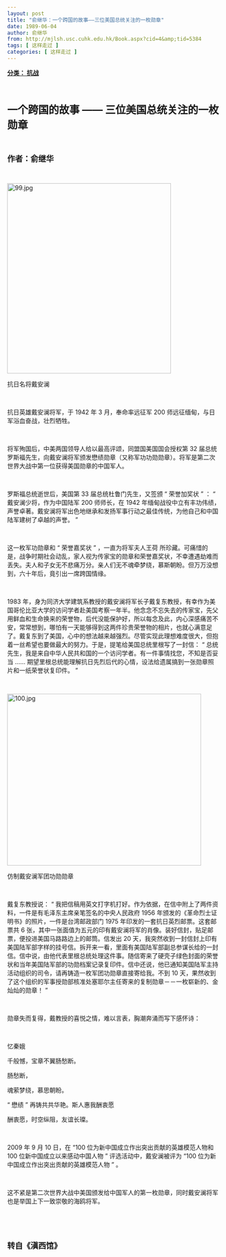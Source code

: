 ```yaml
---
layout: post
title: "俞继华：一个跨国的故事——三位美国总统关注的一枚勋章"
date: 1989-06-04
author: 俞继华
from: http://mjlsh.usc.cuhk.edu.hk/Book.aspx?cid=4&amp;tid=5384
tags: [ 这样走过 ]
categories: [ 这样走过 ]
---
```


<div style="margin: 15px 10px 10px 0px;">
<div>
<span id="ctl00_ContentPlaceHolder1_chapter1_SubjectLabel" style="font-weight:bold;text-decoration:underline;">
   分类： 抗战
  </span>
</div>
<p class="p1">
<b>
<font size="5">
<span class="s1">
</span>
<br/>
</font>
</b>
</p>
<p class="p2">
<b>
<font size="5">
<span class="s1" style="">
     一个跨国的故事
    </span>
<span class="s2" style="">
     ——
    </span>
<span class="s1" style="">
     三位美国总统关注的一枚勋章
    </span>
</font>
</b>
</p>
<p class="p1">
<b>
<font size="4">
<span class="s1">
</span>
<br/>
</font>
</b>
</p>
<p class="p2">
<span class="s1">
<b>
<font size="4">
     作者：俞继华
    </font>
</b>
</span>
</p>
<p class="p1">
<span class="s1">
</span>
<br/>
</p>
<p class="p3">
<span class="s1">
<img alt="99.jpg" border="0" height="442" src="http://mjlsh.usc.cuhk.edu.hk/medias/contents/5384/99.jpg" width="380"/>
</span>
</p>
<p class="p2">
<span class="s1">
   抗日名将戴安澜
  </span>
</p>
<p class="p1">
<span class="s1">
</span>
<br/>
</p>
<p class="p2">
<span class="s1">
   抗日英雄戴安澜将军，于
  </span>
<span class="s2">
   1942
  </span>
<span class="s1">
   年
  </span>
<span class="s2">
   3
  </span>
<span class="s1">
   月，奉命率远征军
  </span>
<span class="s2">
   200
  </span>
<span class="s1">
   师远征缅甸，与日军浴血奋战，壮烈牺牲。
  </span>
</p>
<p class="p1">
<span class="s1">
</span>
<br/>
</p>
<p class="p2">
<span class="s1">
   将军殉国后，中美两国领导人给以最高评颂，同盟国美国国会授权第
  </span>
<span class="s2">
   32
  </span>
<span class="s1">
   届总统罗斯福先生，向戴安澜将军颁发懋绩勋章（又称军功功勋勋章）。将军是第二次世界大战中第一位获得美国勋章的中国军人。
  </span>
</p>
<p class="p1">
<span class="s1">
</span>
<br/>
</p>
<p class="p2">
<span class="s1">
   罗斯福总统逝世后，美国第
  </span>
<span class="s2">
   33
  </span>
<span class="s1">
   届总统杜鲁门先生，又签颁
  </span>
<span class="s2">
   “
  </span>
<span class="s1">
   荣誉加奖状
  </span>
<span class="s2">
   ”
  </span>
<span class="s1">
   ：
  </span>
<span class="s2">
   “
  </span>
<span class="s1">
   戴安澜少将，作为中国陆军
  </span>
<span class="s2">
   200
  </span>
<span class="s1">
   师师长，在
  </span>
<span class="s2">
   1942
  </span>
<span class="s1">
   年缅甸战役中立有丰功伟绩，声誉卓著。戴安澜将军出色地继承和发扬军事行动之最佳传统，为他自己和中国陆军建树了卓越的声誉。
  </span>
<span class="s2">
   ”
  </span>
</p>
<p class="p1">
<span class="s1">
</span>
<br/>
</p>
<p class="p2">
<span class="s1">
   这一枚军功勋章和
  </span>
<span class="s2">
   “
  </span>
<span class="s1">
   荣誉嘉奖状
  </span>
<span class="s2">
   ”
  </span>
<span class="s1">
   ，一直为将军夫人王荷
  </span>
<span class="s2">
<span class="Apple-converted-space">
</span>
</span>
<span class="s1">
   所珍藏。可痛惜的是，战争时期社会动乱，家人视为传家宝的勋章和荣誉嘉奖状，不幸遭遇劫难而丢失。夫人和子女无不悲痛万分。亲人们无不魂牵梦绕，慕斯朝盼。但万万没想到，六十年后，竟引出一席跨国情缘。
  </span>
</p>
<p class="p1">
<span class="s1">
</span>
<br/>
</p>
<p class="p2">
<span class="s2">
   1983
  </span>
<span class="s1">
   年，身为同济大学建筑系教授的戴安澜将军长子戴复东教授，有幸作为美国哥伦比亚大学的访问学者赴美国考察一年半。他念念不忘失去的传家宝，先父用鲜血和生命换来的荣誉物，后代没能保护好，所以每念及此，内心深感痛苦不安，常常想到，哪怕有一天能够得到这两件珍贵荣誉物的相片，也就心满意足了。戴复东到了美国，心中的想法越来越强烈。尽管实现此理想难度很大，但抱着一丝希望也要做最大的努力。于是，提笔给美国总统里根写了一封信：
  </span>
<span class="s2">
   “
  </span>
<span class="s1">
   总统先生，我是来自中华人民共和国的一个访问学者。有一件事情找您，不知是否妥当
  </span>
<span class="s2">
   ……
  </span>
<span class="s1">
   期望里根总统能理解抗日先烈后代的心情，设法给遗属搞到一张勋章照片和一纸荣誉状复印件。
  </span>
<span class="s2">
   ”
  </span>
</p>
<p class="p1">
<span class="s1">
</span>
<br/>
</p>
<p class="p3">
<span class="s1">
<img alt="100.jpg" border="0" height="399" src="http://mjlsh.usc.cuhk.edu.hk/medias/contents/5384/100.jpg" width="450"/>
</span>
</p>
<p class="p2">
<span class="s1">
   仿制戴安澜军团功勋勋章
  </span>
</p>
<p class="p1">
<span class="s1">
</span>
<br/>
</p>
<p class="p2">
<span class="s1">
   戴复东教授说：
  </span>
<span class="s2">
   “
  </span>
<span class="s1">
   我把信稿用英文打字机打好。作为依据，在信中附上了两件资料，一件是有毛泽东主席亲笔签名的中央人民政府
  </span>
<span class="s2">
   1956
  </span>
<span class="s1">
   年颁发的《革命烈士证明书》的照片，一件是台湾邮政部门
  </span>
<span class="s2">
   1975
  </span>
<span class="s1">
   年印发的一套抗日英烈邮票。这套邮票共
  </span>
<span class="s2">
   6
  </span>
<span class="s1">
   张，其中一张面值为五元的印有戴安澜将军的肖像。装好信封，贴足邮票，便投进美国马路路边上的邮筒。信发出
  </span>
<span class="s2">
   20
  </span>
<span class="s1">
   天，我突然收到一封信封上印有美国陆军部字样的挂号信。拆开来一看，里面有美国陆军部副总参谋长给的一封信。信中说，由他代表里根总统处理这件事。随信寄来了硬壳子绿色封面的荣誉状和当年美国陆军部的功勋档案记录复印件。信中还说，他已通知美国陆军主持活动组织的司令，请再铸造一枚军团功勋章直接寄给我。不到
  </span>
<span class="s2">
   10
  </span>
<span class="s1">
   天，果然收到了这个组织的军事授勋部核准处塞耶尔主任寄来的复制勋章－－一枚崭新的、金灿灿的勋章！
  </span>
<span class="s2">
   ”
  </span>
</p>
<p class="p1">
<span class="s1">
</span>
<br/>
</p>
<p class="p2">
<span class="s1">
   勋章失而复得，戴教授的喜悦之情，难以言表，胸潮奔涌而写下感怀诗：
  </span>
</p>
<p class="p1">
<span class="s1">
</span>
<br/>
</p>
<p class="p2">
<span class="s1">
   忆秦娥
  </span>
</p>
<p class="p2">
<span class="s1">
   千般憾，宝章不翼肠愁断。
  </span>
</p>
<p class="p2">
<span class="s1">
   肠愁断，
  </span>
</p>
<p class="p2">
<span class="s1">
   魂萦梦绕，慕思朝盼。
  </span>
</p>
<p class="p2">
<span class="s2">
   “
  </span>
<span class="s1">
   懋绩
  </span>
<span class="s2">
   ”
  </span>
<span class="s1">
   再铸共共华艳。斯人惠我酬衷愿
  </span>
</p>
<p class="p2">
<span class="s1">
   酬衷愿，时空纵阻，友谊长璨。
  </span>
</p>
<p class="p1">
<span class="s1">
</span>
<br/>
</p>
<p class="p2">
<span class="s2">
   2009
  </span>
<span class="s1">
   年
  </span>
<span class="s2">
   9
  </span>
<span class="s1">
   月
  </span>
<span class="s2">
   10
  </span>
<span class="s1">
   日，在
  </span>
<span class="s2">
   “100
  </span>
<span class="s1">
   位为新中国成立作出突出贡献的英雄模范人物和
  </span>
<span class="s2">
   100
  </span>
<span class="s1">
   位新中国成立以来感动中国人物
  </span>
<span class="s2">
   ”
  </span>
<span class="s1">
   评选活动中，戴安澜被评为
  </span>
<span class="s2">
   “100
  </span>
<span class="s1">
   位为新中国成立作出突出贡献的英雄模范人物
  </span>
<span class="s2">
   ”
  </span>
<span class="s1">
   。
  </span>
</p>
<p class="p1">
<span class="s1">
</span>
<br/>
</p>
<p class="p2">
<span class="s1">
   这不紧是第二次世界大战中美国颁发给中国军人的第一枚勋章，同时戴安澜将军也是举国上下一致崇敬的海鸥将军。
  </span>
</p>
<p class="p1">
<span class="s1">
</span>
<br/>
</p>
<p class="p1">
<b>
<font size="4">
<span class="s1">
</span>
<br/>
</font>
</b>
</p>
<p class="p2">
<span class="s1">
<b>
<font size="4">
     转自《滇西馆》
    </font>
</b>
</span>
</p>
</div>
